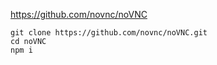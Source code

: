 https://github.com/novnc/noVNC

```
git clone https://github.com/novnc/noVNC.git
cd noVNC
npm i
```

